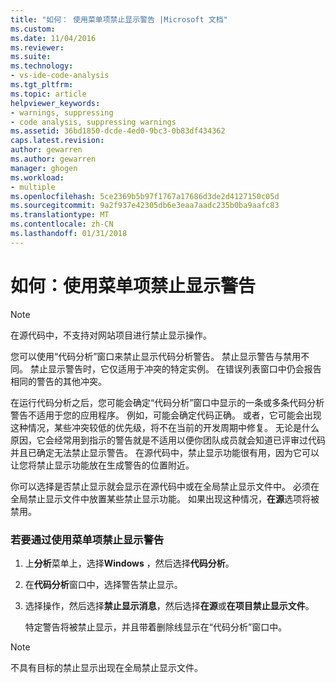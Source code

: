 ```yaml
---
title: "如何： 使用菜单项禁止显示警告 |Microsoft 文档"
ms.custom: 
ms.date: 11/04/2016
ms.reviewer: 
ms.suite: 
ms.technology:
- vs-ide-code-analysis
ms.tgt_pltfrm: 
ms.topic: article
helpviewer_keywords:
- warnings, suppressing
- code analysis, suppressing warnings
ms.assetid: 36bd1850-dcde-4ed0-9bc3-0b83df434362
caps.latest.revision: 
author: gewarren
ms.author: gewarren
manager: ghogen
ms.workload:
- multiple
ms.openlocfilehash: 5ce2369b5b97f1767a17686d3de2d4127150c05d
ms.sourcegitcommit: 9a2f937e42305db6e3eaa7aadc235b0ba9aafc83
ms.translationtype: MT
ms.contentlocale: zh-CN
ms.lasthandoff: 01/31/2018
---
```

# <a name="how-to-suppress-warnings-by-using-the-menu-item"></a>如何：使用菜单项禁止显示警告
> [!NOTE]
>  在源代码中，不支持对网站项目进行禁止显示操作。  
  
 您可以使用“代码分析”窗口来禁止显示代码分析警告。 禁止显示警告与禁用不同。 禁止显示警告时，它仅适用于冲突的特定实例。 在错误列表窗口中仍会报告相同的警告的其他冲突。  
  
 在运行代码分析之后，您可能会确定“代码分析”窗口中显示的一条或多条代码分析警告不适用于您的应用程序。 例如，可能会确定代码正确。 或者，它可能会出现这种情况，某些冲突较低的优先级，将不在当前的开发周期中修复。 无论是什么原因，它会经常用到指示的警告就是不适用以便你团队成员就会知道已评审过代码并且已确定无法禁止显示警告。 在源代码中，禁止显示功能很有用，因为它可以让您将禁止显示功能放在生成警告的位置附近。  
  
 你可以选择是否禁止显示就会显示在源代码中或在全局禁止显示文件中。 必须在全局禁止显示文件中放置某些禁止显示功能。 如果出现这种情况，**在源**选项将被禁用。  
  
### <a name="to-suppress-a-warning-by-using-menu-item"></a>若要通过使用菜单项禁止显示警告  
  
1.  上**分析**菜单上，选择**Windows** ，然后选择**代码分析**。  
  
2.  在**代码分析**窗口中，选择警告禁止显示。  
  
3.  选择操作，然后选择**禁止显示消息**，然后选择**在源**或**在项目禁止显示文件**。  
  
     特定警告将被禁止显示，并且带着删除线显示在“代码分析”窗口中。  
  
> [!NOTE]
>  不具有目标的禁止显示出现在全局禁止显示文件。
